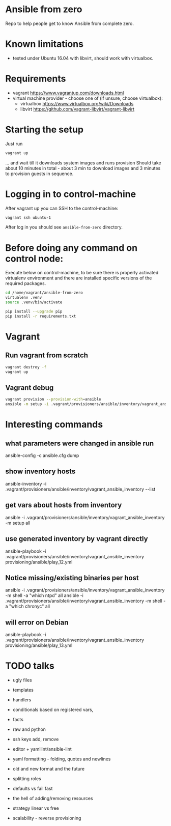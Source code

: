 # Ansible from zero

Repo to help people get to know Ansible from complete zero.

# Known limitations

- tested under Ubuntu 16.04 with libvirt, should work with virtualbox.

# Requirements
- vagrant https://www.vagrantup.com/downloads.html
- virtual machine provider - choose one of (if unsure, choose virtualbox):
  - virtualbox https://www.virtualbox.org/wiki/Downloads
  - libvirt https://github.com/vagrant-libvirt/vagrant-libvirt

# Starting the setup

Just run

```bash
vagrant up
```
... and wait till it downloads system images and runs provision
Should take about 10 minutes in total - about 3 min to download images and 3 minutes to provision guests in sequence.

# Logging in to control-machine

After vagrant up you can SSH to the control-machine:

```bash
vagrant ssh ubuntu-1
```

After log in you should see `ansible-from-zero` directory.

# Before doing any command on control node:
Execute below on control-machine, to be sure there is properly activated virtualenv
environment and there are installed specific versions of the required packages.

```bash
cd /home/vagrant/ansible-from-zero
virtualenv .venv
source .venv/bin/activate

pip install --upgrade pip
pip install -r requirements.txt
```

# Vagrant

## Run vagrant from scratch
```bash
vagrant destroy -f
vagrant up
```

## Vagrant debug
```bash
vagrant provision --provision-with=ansible
ansible -m setup -i .vagrant/provisioners/ansible/inventory/vagrant_ansible_inventory
```


# Interesting commands

## what parameters were changed in ansible run
ansible-config -c ansible.cfg dump

## show inventory hosts
ansible-inventory -i .vagrant/provisioners/ansible/inventory/vagrant_ansible_inventory  --list

## get vars about hosts from inventory
ansible -i .vagrant/provisioners/ansible/inventory/vagrant_ansible_inventory -m setup all

## use generated inventory by vagrant directly
ansible-playbook -i .vagrant/provisioners/ansible/inventory/vagrant_ansible_inventory provisioning/ansible/play_12.yml

## Notice missing/existing binaries per host
ansible -i .vagrant/provisioners/ansible/inventory/vagrant_ansible_inventory -m shell -a "which ntpd" all
ansible -i .vagrant/provisioners/ansible/inventory/vagrant_ansible_inventory -m shell -a "which chronyc" all

## will error on Debian
ansible-playbook -i .vagrant/provisioners/ansible/inventory/vagrant_ansible_inventory provisioning/ansible/play_13.yml


# TODO talks
- ugly files
- templates
- handlers
- conditionals based on registered vars,
- facts


- raw and python
- ssh keys add, remove
- editor + yamllint/ansible-lint
- yaml formatting - folding, quotes and newlines
- old and new format and the future
- splitting roles
- defaults vs fail fast
- the hell of adding/removing resources
- strategy linear vs free


- scalability - reverse provisioning
